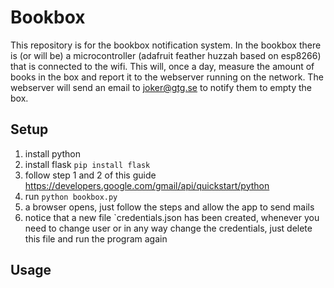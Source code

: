 # Bookbox
This repository is for the bookbox notification system.
In the bookbox there is (or will be) a microcontroller (adafruit feather huzzah based on esp8266) that is connected to the wifi. This will, once a day, measure the amount of books in the box and report it to the webserver running on the network. 
The webserver will send an email to joker@gtg.se to notify them to empty the box.

## Setup
1. install python 
1. install flask `pip install flask`
1. follow step 1 and 2 of this guide https://developers.google.com/gmail/api/quickstart/python
2. run `python bookbox.py`
3. a browser opens, just follow the steps and allow the app to send mails
3. notice that a new file `credentials.json has been created, whenever you need to change user or in any way change the credentials, just delete this file and run the program again

## Usage
